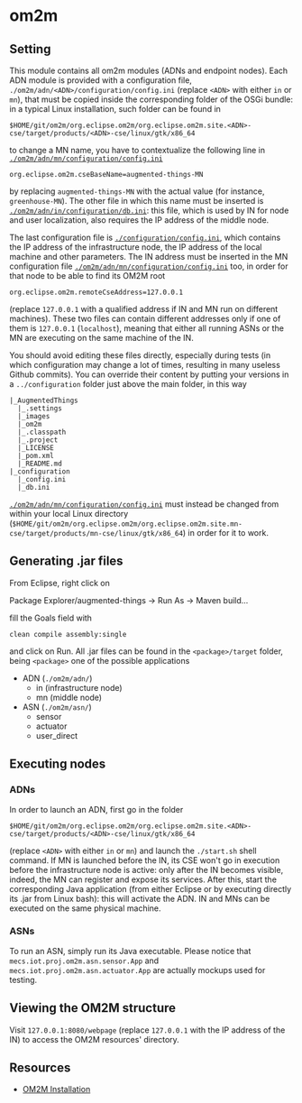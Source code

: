 # om2m

## Setting
This module contains all om2m modules (ADNs and endpoint nodes). Each ADN module is provided with a configuration file, ```./om2m/adn/<ADN>/configuration/config.ini``` (replace ```<ADN>``` with either ```in``` or ```mn```), that must be copied inside the corresponding folder of the OSGi bundle: in a typical Linux installation, such folder can be found in
```
$HOME/git/om2m/org.eclipse.om2m/org.eclipse.om2m.site.<ADN>-cse/target/products/<ADN>-cse/linux/gtk/x86_64
```
to change a MN name, you have to contextualize the following line in [```./om2m/adn/mn/configuration/config.ini```](https://github.com/openformatproj/augmented-things/blob/master/augmented-things/om2m/adn/mn/configuration/config.ini)
```
org.eclipse.om2m.cseBaseName=augmented-things-MN
```
by replacing ```augmented-things-MN``` with the actual value (for instance, ```greenhouse-MN```). The other file in which this name must be inserted is [```./om2m/adn/in/configuration/db.ini```](https://github.com/openformatproj/augmented-things/blob/master/augmented-things/om2m/adn/in/configuration/db.ini): this file, which is used by IN for node and user localization, also requires the IP address of the middle node.

The last configuration file is [```./configuration/config.ini```](https://github.com/openformatproj/augmented-things/blob/master/augmented-things/om2m/om2m-common/configuration/config.ini), which contains the IP address of the infrastructure node, the IP address of the local machine and other parameters. The IN address must be inserted in the MN configuration file [```./om2m/adn/mn/configuration/config.ini```](https://github.com/openformatproj/augmented-things/blob/master/augmented-things/om2m/adn/mn/configuration/config.ini) too, in order for that node to be able to find its OM2M root
```
org.eclipse.om2m.remoteCseAddress=127.0.0.1
```
(replace ```127.0.0.1``` with a qualified address if IN and MN run on different machines). These two files can contain different addresses only if one of them is ```127.0.0.1``` (```localhost```), meaning that either all running ASNs or the MN are executing on the same machine of the IN.

You should avoid editing these files directly, especially during tests (in which configuration may change a lot of times, resulting in many useless Github commits). You can override their content by putting your versions in a ```../configuration``` folder just above the main folder, in this way
```
|_AugmentedThings
  |_.settings
  |_images
  |_om2m
  |_.classpath
  |_.project
  |_LICENSE
  |_pom.xml
  |_README.md
|_configuration
  |_config.ini
  |_db.ini
```
[```./om2m/adn/mn/configuration/config.ini```](https://github.com/openformatproj/augmented-things/blob/master/augmented-things/om2m/adn/mn/configuration/config.ini) must instead be changed from within your local Linux directory (```$HOME/git/om2m/org.eclipse.om2m/org.eclipse.om2m.site.mn-cse/target/products/mn-cse/linux/gtk/x86_64```) in order for it to work.

## Generating .jar files
From Eclipse, right click on

Package Explorer/augmented-things -> Run As -> Maven build...

fill the Goals field with
```
clean compile assembly:single
```
and click on Run. All .jar files can be found in the ```<package>/target``` folder, being ```<package>``` one of the possible applications

* ADN (```./om2m/adn/```)
  * in (infrastructure node)
   * mn (middle node)
* ASN (```./om2m/asn/```)
   * sensor
   * actuator
   * user_direct

## Executing nodes

### ADNs
In order to launch an ADN, first go in the folder
```
$HOME/git/om2m/org.eclipse.om2m/org.eclipse.om2m.site.<ADN>-cse/target/products/<ADN>-cse/linux/gtk/x86_64
```
(replace ```<ADN>``` with either ```in``` or ```mn```) and launch the ```./start.sh``` shell command. If MN is launched before the IN, its CSE won't go in execution before the infrastructure node is active: only after the IN becomes visible, indeed, the MN can register and expose its services. After this, start the corresponding Java application (from either Eclipse or by executing directly its .jar from Linux bash): this will activate the ADN. IN and MNs can be executed on the same physical machine.

### ASNs
To run an ASN, simply run its Java executable. Please notice that ```mecs.iot.proj.om2m.asn.sensor.App``` and ```mecs.iot.proj.om2m.asn.actuator.App``` are actually mockups used for testing.

## Viewing the OM2M structure
Visit ```127.0.0.1:8080/webpage``` (replace ```127.0.0.1``` with the IP address of the IN) to access the OM2M resources' directory.

## Resources
* [OM2M Installation](https://people.unipi.it/giacomo_tanganelli/teaching/om2m/om2m-installation/)

